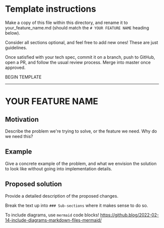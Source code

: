 # Template instructions
Make a copy of this file within this directory, and rename it to your_feature_name.md (should match the `# YOUR FEATURE NAME` heading below).

Consider all sections optional, and feel free to add new ones! These are just guidelines.

Once satisfied with your tech spec, commit it on a branch, push to GitHub, open a PR, and follow the usual review process. Merge into master once approved.

BEGIN TEMPLATE

---

# YOUR FEATURE NAME

## Motivation
Describe the problem we're trying to solve, or the feature we need. Why do we need this?

## Example
Give a concrete example of the problem, and what we envision the solution to look like without going into implementation details.

## Proposed solution
Provide a detailed description of the proposed changes.

Break the text up into `### Sub-sections` where it makes sense to do so.

To include diagrams, use ```mermaid``` code blocks!
https://github.blog/2022-02-14-include-diagrams-markdown-files-mermaid/
